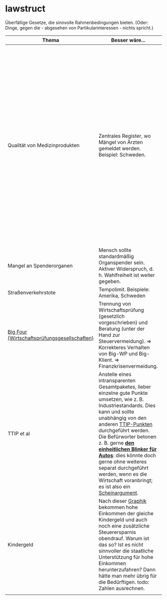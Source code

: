 lawstruct
=========

Überfällige Gesetze, die sinnvolle Rahmenbedingungen bieten. (Oder: Dinge, gegen die - abgesehen von Partikularinteressen - nichts spricht.)

| Thema | Besser wäre... | Hintergrund |
| ----- | -------------- | ----------- |
| Qualität von Medizinprodukten | Zentrales Register, wo Mängel von Ärzten gemeldet werden. Beispiel: Schweden. | Beispiel: Schweden. Vorteil: Man bekommt Überblick, welche Firmen Qualität liefern und spart dadurch Geld (Beispiel: teure neue Hüftgelenke). "Die ersten Register in den skandinavischen Ländern entstanden infolge eines Medizinskandals: In den 70er-Jahren hatten skandinavische Orthopäden sogenannte Christiansen-Hüftprothesen einige Tausend Mal implantiert, bevor sie erkannten, dass durchschnittlich sechs Jahre nach der Implantation jede dritte Prothese gewechselt werden musste. Daraufhin gründeten Schweden und Finnland 1979 die weltweit ersten **Endoprothesenregister**. Das Resultat: In Schweden sank die Zahl der jährlichen Wechseloperationen auf die Hälfte. Angesichts solcher Zahlen hält es auch SPD-Gesundheitsexpertin Carola Reimann für dringend notwendig, Register für Medizinprodukte einzuführen." aus DLF-Beitrag 2012: [Geprüft und doch nicht immer sicher - Kritik an Kontrollen von Medizinprodukten](http://www.deutschlandfunk.de/geprueft-und-doch-nicht-immer-sicher.724.de.html?dram:article_id=100437), siehe [Wiki](https://de.wikipedia.org/wiki/Endoprothesenregister) über Situation in D. |
| Mangel an Spenderorganen | Mensch sollte standardmäßig Organspender sein. Aktiver Widerspruch, d. h. Wahlfreiheit ist weiter gegeben. | Viele Menschen sind einfach nur zu träge, ihren Ausweis auszufüllen. Beispiele wie es anders geht: [Österreich](https://de.wikipedia.org/wiki/Organspende#.C3.96sterreich) |
| Straßenverkehrstote | Tempolimit. Beispiele: Amerika, Schweden |  |
| [Big Four (Wirtschaftsprüfungsgesellschaften)](https://de.wikipedia.org/wiki/Big_Four_%28Wirtschaftspr%C3%BCfungsgesellschaften%29) | Trennung von Wirtschaftsprüfung (gesetzlich vorgeschrieben) und Beratung (unter der Hand zur Steuervermeidung). => Korrekteres Verhalten von Big-WP und Big-Klient. => Finanzkrisenvermeidung. | [Wirtschaftsprüfungsgesellschaften - Die Macht der Insider - Von Brigitte Scholtes](http://www.deutschlandfunk.de/wirtschaftspruefungsgesellschaften-die-macht-der-insider.724.de.html?dram:article_id=319526) (11.05.2015). Betrifft große Konzerne; international vernetzt vs. Mittelstand. [Institut der Wirtschaftsprüfer](http://www.idw.de/) (Big-Four-dominiert) vs. [Verband für die mittelständische Wirtschaftsprüfung](http://www.wp-net.com/). |
| TTIP et al | Anstelle eines intransparenten Gesamtpaketes, lieber einzelne gute Punkte umsetzen, wie z. B. Industriestandards. Dies kann und sollte unabhängig von den anderen [TTIP-Punkten](https://de.wikipedia.org/wiki/Transatlantisches_Freihandelsabkommen#Eckpunkte) durchgeführt werden. Die Befürworter betonen z. B. gerne [**den einheitlichen Blinker für Autos**](http://www.t-online.de/wirtschaft/id_72910932/deutsche-autobauer-legen-sich-fuer-freihandelsabkommen-ttip-ins-zeug.html): dies könnte doch gerne ohne weiteres separat durchgeführt werden, wenn es die Wirtschaft voranbringt; es ist also ein [Scheinargument](http://www.foodwatch.org/de/informieren/freihandelsabkommen/aktuelle-nachrichten/kommentar-von-thilo-bode-bei-ttip-geht-es-nicht-um-blinker/). | [Kritik nach Themen](https://de.wikipedia.org/wiki/Transatlantisches_Freihandelsabkommen#Kritik_nach_Themen), Benachteiligung des Mittelstands, überproportionale Vorteile für anonyme transnationale Markenkonzerne => weniger Wettbewerb, weniger Wahlfreiheit. |
| Kindergeld | Nach dieser [Graphik](https://de.wikipedia.org/wiki/Kindergeld_%28Deutschland%29#/media/File:Kindergeld_Freibetrag_EStG_D.jpg) bekommen hohe Einkommen der gleiche Kindergeld und auch noch eine zusätzliche Steuerersparnis obendrauf. Warum ist das so? Ist es nicht sinnvoller die staatliche Unterstützung für hohe Einkommen herunterzufahren? Dann hätte man mehr übrig für die Bedürftigen. todo: Zahlen ausrechnen. | [Kindergeld](https://de.wikipedia.org/wiki/Kindergeld_%28Deutschland%29) |
|  |  |  |

